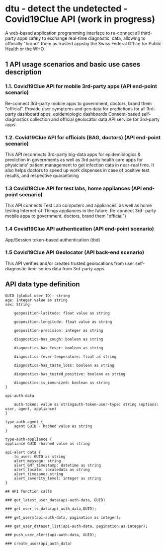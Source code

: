 # dtu - detect the undetected - Covid19Clue API (work in progress)
A web-based application programming interface to re-connect all third-party apps safely to exchange real-time diagnostic ​
data, allowing to officially "brand" them as trusted appsby the Swiss Federal Office for Public Health or the WHO. ​

## 1 API usage scenarios and basic use cases description

### 1.1. Covid19Clue API for mobile 3rd-party apps (API end-point scenario)
Re-connect 3rd-party mobile apps to government, doctors, brand them "official".
Provide user symptoms and geo data for predictions for all 3rd-party dashboard apps, epidemiologic dashboards
Consent-based self-diagnostics collection and official geolocator data API service for 3rd-party apps.

### 1.2. Covid19Clue API for officials (BAG, doctors) (API end-point scenario)
This API reconnects 3rd-party big-data apps for epidemiologics & prediction in governments as well as 3rd party health care apps for physicians' patient management to get infection data in near-real time. It also helps doctors to speed up work dispenses in case of positive test results, and respective quarantining


### 1.3 Covid19Clue API for test labs, home appliances (API end-point scenario)

This API connects Test Lab computers and appliances, as well as home testing Internet-of-Things appliances in the future.
Re-connect 3rd- party mobile apps to government, doctors, brand them "official")

### 1.4 Covid19Clue API authentication (API end-point scenario) 

App/Session token-based authentication (tbd) 

### 1.5 Covid19Clue API Geolocator (API back-end scenario)

This API verifies and/or creates trusted geolocations from user self-diagnostic time-series data from 3rd-party apps.

## API data type definition   

```user data {
GUID (global user ID): string
age: Integer value as string
sex: String 
    
    geoposition-latitude: float value as string
    
    geoposition-longitude: float value as string
    
    geoposition-precision: integer as string
    
    diagnostics-has_cough: boolean as string
    
    diagnostics-has_fever: boolean as string
    
    diagnostics-fever-temperature: float as string
    
    diagnostics-has_taste_loss: boolean as string
    
    diagnostics-has_tested_positive: boolean as string
    
    diagnostics-is_immunized: boolean as string
}

api-auth-data 

    auth-token: value as stringauth-token-user-type: string (options: user, agent, appliance)
}

type-auth-agent {
    agent GUID - hashed value as string
}

type-auth-appliance {
appliance GUID -hashed value as string

api-alert data {
    to_user: GUID as string
    alert_message: string
    alert_GMT_timestamp: datetime as string
    alert_locale: localedata as string
    alert_timezone: string
    alert_severity_level: integer as string
}

## API function calls

### get_latest_user_data(api-auth-data, GUID)

### get_user_ts_data(api_auth_data,GUID);

### get_users(api-auth-data, pagination as integer);

### get_user_dataset_list(api-auth-data, pagination as integer);

### push_user_alert(api-auth-data, GUID);

### create_user(api_auth_data)

